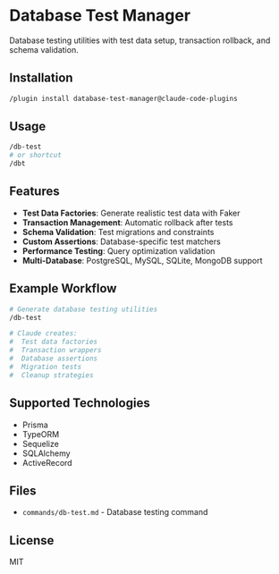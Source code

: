# Database Test Manager

Database testing utilities with test data setup, transaction rollback, and schema validation.

## Installation

```bash
/plugin install database-test-manager@claude-code-plugins
```

## Usage

```bash
/db-test
# or shortcut
/dbt
```

## Features

- **Test Data Factories**: Generate realistic test data with Faker
- **Transaction Management**: Automatic rollback after tests
- **Schema Validation**: Test migrations and constraints
- **Custom Assertions**: Database-specific test matchers
- **Performance Testing**: Query optimization validation
- **Multi-Database**: PostgreSQL, MySQL, SQLite, MongoDB support

## Example Workflow

```bash
# Generate database testing utilities
/db-test

# Claude creates:
#  Test data factories
#  Transaction wrappers
#  Database assertions
#  Migration tests
#  Cleanup strategies
```

## Supported Technologies

- Prisma
- TypeORM
- Sequelize
- SQLAlchemy
- ActiveRecord

## Files

- `commands/db-test.md` - Database testing command

## License

MIT
